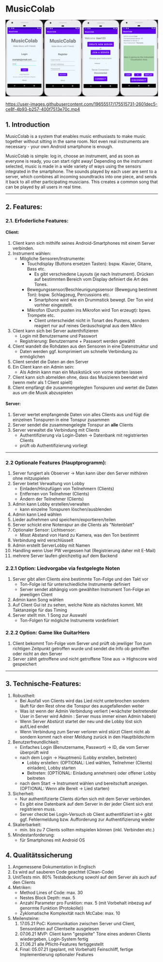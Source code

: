 # MusicColab

<img src="photos/android_gui_1.0.png"   alt="App GUI"   width="700" />

https://user-images.githubusercontent.com/19655517/175515731-2601dec5-ce8f-4b93-b257-400f7513e70c.mp4

## 1. Introduction

MusicColab is a system that enables music enthusiasts to make music together without sitting in the same room.
Not even real instruments are necessary - your own Android smartphone is enough.

MusicColab is simple: log in, choose an instrument, and as soon as everyone is ready, you can start right away! Depending on the instrument selected, music is made in a wide variety of ways using the sensors integrated in the smartphone. The sounds played by each user are sent to a server, which combines all incoming soundtracks into one piece, and sends it back to all other participating musicians. This creates a common song that can be played by all users in real time.

- - -
## 2. Features:
### 2.1. Erfoderliche Features:
#### Client:
1. Client kann sich mithilfe seines Android-Smartphones mit einem Server verbinden.
2. Instrument wählen:
	- Mögliche Sensoren/Instrumente:
		- Touchdisplay (Buttons ersetzen Tasten): bspw. Klavier, Gitarre, Bass etc.
			- Es gibt verschiedene Layouts (je nach Instrument). Drücken auf bestimmten Bereich vom Display definiert die Art des Tones. 
		- Bewegungssensor/Beschleunigungssensor (Bewegung bestimmt Ton): bspw. Schlagzeug, Percussions etc.
			- Smartphone wird wie ein Drummstick bewegt. Der Ton wird vorhher eingestellt.
		- Mikrofon (Durch pusten ins Mikrofon wird Ton erzeugt): bpws. Trompete etc.
			- Client unterscheidet nicht in Tonart des Pustens, sondern reagiert nur auf reines Geräuschsignal aus dem Mikro	
3. Client kann sich bei Server autenthifizieren
	- Login mit Benutzername und Passwort
	- Registrierung: Benutzername + Passwort werden gewählt
4. Client wandelt die Rohdaten aus den Sensoren in eine Datenstruktur und
	- Daten werden ggf. komprimiert um schnelle Verbindung zu ermöglichen
5. Client sendet die Daten an den Server
6. Ein Client kann ein Admin sein: 
	- Als Admin kann man ein Musikstück von vorne starten lassen
7. Client kann sich abmelden ohne, dass das Musizieren beendet wird (wenn mehr als 1 Client spielt)
8. Client empfängt die zusammengelegten Tonspuren und wertet die Daten aus um die Musik abzuspielen


#### Server: 
1. Server wertet empfangende Daten von alles Clients aus und fügt die einzelnen Tonspuren in eine Tonspur zusammen
2. Server sendet die zusammengelegte Tonspur an **alle** Clients
3. Server verwaltet die Verbindung mit Clients
	- Authentifizierung via Login-Daten -> Datenbank mit registrierten Clients
	- prüft ob Authentifizierung vorliegt
- - -

### 2.2 Optionale Features (Hauptprogramm):
1. Server fungiert als Observer -> Man kann über den Server mithören ohne mitzuspielen
2. Server bietet Verwaltung von Lobby
	- Einladen/Hinzufügen von Teilnehmern (Clients)
	- Entfernen von Teilnehmer (Clients)
	- Ändern der Teilnehmer (Clients)
3. Admin kann Lobby erstellen/verwalten
	- kann einzelne Tonspuren löschen/ausblenden 
4. Admin kann Lied wählen
5. Lieder aufnehmen und speichern/exportieren/teilen
6. Server schickt eine Notenspur an die Clients als "Notenblatt"
7. Optionaler Sensor: Lichtsensor:
	- Misst Abstand von Hand zu Kamera, was den Ton bestimmt
8. Verbindung wird verschlüsselt
9. Admin erstellt ServerLobby mit Namen
10. Handling wenn User PW vergessen hat (Registrierung daher mit E-Mail)
11. mehrere Server laufen gleichzeitig auf dem Backend


### 2.2.1 Option: Liedvorgabe via festgelegte Noten
1. Server gibt allen Clients eine bestimmte Ton-Folge und den Takt vor
	- Ton-Folge ist für unterschiedliche Instrumente definiert
	- Server sendet abhängig vom gewählten Instrument Ton-Folge an jeweiligen Client
2. Admin kann Song wählen
3. Auf Client Gui ist zu sehen, welche Note als nächstes kommt. Mit Taktanzeige für das Timing
4. Server stellt min. 1 Song zur Auswahl 
	- Ton-Folgen für mögliche Instrumente vordefiniert

### 2.2.2 Option: Game like GuitarHero
1. Client bekommt Ton-Folge vom Server und prüft ob jewiliger Ton zum richtigen Zeitpunkt getroffen wurde und sendet die Info ob getroffen oder nicht an den Server
2. Server zählt getroffene und nicht getroffene Töne aus -> Highscore wird gespeichert

- - -

## 3. Technische-Features:
1. Robustheit: 
	- Bei Ausfall von Clients wird das Lied nicht unterbrochen sondern läuft für den Rest ohne die Tonspur des ausgefallenden weiter
	- Was ist wenn der Admin Verbindung verliert (=>nächster beitretender User in Server wird Admin : Server muss immer einen Admin haben)
	- Wenn Server Abstürzt startet der neu und die Lobby löst sich auf/Lied endet
	- Wenn Verbindung zum Server verloren wird stürzt Client nicht ab sondern kommt nach einer Meldung zurück in den Hauptbildschirm
2. Benutzerfreundlichkeit: 
	- Einfaches Login (Benutzername, Passwort) -> ID, die vom Server überprüft wird
	- nach dem Login -> Hauptmenü (Lobby erstellen, beitreten)
		- Lobby erstellen: (OPTIONAL: Lied wählen, Teilnehmer (Clients) einladen), Lobby starten
		- Beitreten: (OPTIONAL: Einladung annehmen) oder offener Lobby beitreten
	- nach dem Start -> Instrument wählen und bereitschaft anzeigen. (OPTIONAL: Wenn alle Bereit -> Lied starten)
3. Sicherheit:
	- Nur authentifizierte Clients dürfen sich mit dem Server verbinden.
	- Es gibt eine Datenbank auf dem Server in der jeder Client sich erst registrieren muss.
	- Server checkt bei Login-Versuch ob Client authentifiziert ist-> gibt ggf. Fehlermeldung bzw. Aufforderung zur Authentifizierung wieder
4. Skalierbarkeit:
	- min. bis zu 7 Clients sollten mitspielen können (inkl. Verbinden etc.)
5. Mindestanforderung:
	- für Smartphones mit Android OS



## 4. Qualitätssicherung
1. Angemessene Dokumentation in Englisch 
2. Es wird auf sauberen Code geachtet (Clean-Code)
3. UnitTests min. 80% Testabdeckung sowohl auf dem Server als auch auf den Clients
4. Metriken: 
	- Method Lines of Code: max. 30
	- Nestes Block Depth: max. 5
	- Anzahl Parameter pro Funktion: max. 5 (mit Vorbehalt inbezug auf genormte Funktion (Protokolle))
	- Zyklomatische Komplexität nach McCabe: max. 10
5. Meilensteine:
	1. 17.05.21 PoC: Kommunikation zwischen Server und Client, Sensordaten auf Clientseite ausgelesen
	2. 07.06.21 MVP: Client kann "gespielte" Töne eines anderen Clients wiedergeben, Login-System fertig
	3. 21.06.21 alle Pflicht-Features fertiggestellt
	4. Final: 05.07.21 (geplant, mit Vorbehalt) Feinschliff, fertige Implementierung optionaler Features
